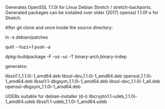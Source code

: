 Generates OpenSSL 1.1.0i for Linux Debian Stretch / stretch-backports. 
Generated packages can be installed over older (2017) openssl 1.1.0f-x for Stretch.
 
After git clone and once inside the source directory:

ln -s debian/patches

quilt --fuzz=1 push -a

dpkg-buildpackage -F -us -uc -T binary-arch,binary-indep

generates:

libssl1.1_1.1.0i-1_amd64.deb
libssl-dev_1.1.0i-1_amd64.deb
openssl_1.1.0i-1_amd64.deb
libssl1.1-dbgsym_1.1.0i-1_amd64.deb
libssl-doc_1.1.0i-1_all.deb
openssl-dbgsym_1.1.0i-1_amd64.deb

UDEBs suitable for debian-installer (d-i)
libcrypto1.1-udeb_1.1.0i-1_amd64.udeb
libssl1.1-udeb_1.1.0i-1_amd64.udeb
